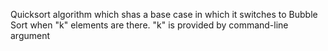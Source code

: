 Quicksort algorithm which shas a base case in which it switches to Bubble Sort when "k" elements are there.
"k" is provided by command-line argument
